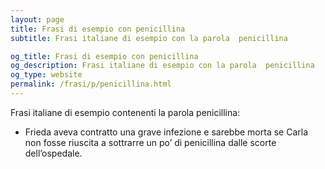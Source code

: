 ```yaml
---
layout: page
title: Frasi di esempio con penicillina 
subtitle: Frasi italiane di esempio con la parola  penicillina

og_title: Frasi di esempio con penicillina 
og_description: Frasi italiane di esempio con la parola  penicillina
og_type: website
permalink: /frasi/p/penicillina.html
---
```


Frasi italiane di esempio contenenti la parola penicillina:


- Frieda aveva contratto una grave infezione e sarebbe morta se Carla non fosse riuscita a sottrarre un po’ di penicillina dalle scorte dell’ospedale.
